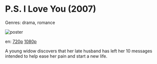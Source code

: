 # P.S. I Love You (2007)

Genres: drama, romance

![poster](http://image.tmdb.org/t/p/w500/esfuYEvv7WrLvXNkCg7MCufEEdH.jpg)

en:
  [720p](magnet:?xt=urn:btih:71819B4FC3F195093B3FB176F68964469429026F&tr=udp://glotorrents.pw:6969/announce&tr=udp://tracker.opentrackr.org:1337/announce&tr=udp://torrent.gresille.org:80/announce&tr=udp://tracker.openbittorrent.com:80&tr=udp://tracker.coppersurfer.tk:6969&tr=udp://tracker.leechers-paradise.org:6969&tr=udp://p4p.arenabg.ch:1337&tr=udp://tracker.internetwarriors.net:1337)
  [1080p](magnet:?xt=urn:btih:7EE17294D002D0841D37EE1ACEA03FA91DC5820F&tr=udp://glotorrents.pw:6969/announce&tr=udp://tracker.opentrackr.org:1337/announce&tr=udp://torrent.gresille.org:80/announce&tr=udp://tracker.openbittorrent.com:80&tr=udp://tracker.coppersurfer.tk:6969&tr=udp://tracker.leechers-paradise.org:6969&tr=udp://p4p.arenabg.ch:1337&tr=udp://tracker.internetwarriors.net:1337)
  


A young widow discovers that her late husband has left her 10 messages intended to help ease her pain and start a new life.